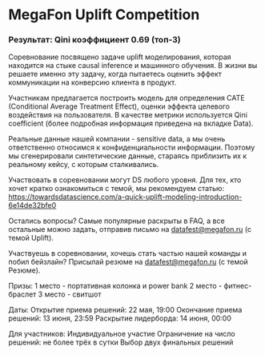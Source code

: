 # MegaFon Uplift Competition
### Результат: Qini коэффициент 0.69 (топ-3)

Соревнование посвящено задаче uplift моделирования, которая находится на стыке causal inference и машинного обучения. В жизни вы решаете именно эту задачу, когда пытаетесь оценить эффект коммуникации на конверсию клиента в продукт.

Участникам предлагается построить модель для определения CATE (Conditional Average Treatment Effect), оценки эффекта целевого воздействия на пользователя. В качестве метрики используется Qini coefficient (более подробная информация приведена на вкладке Data).

Реальные данные нашей компании - sensitive data, а мы очень ответственно относимся к конфиденциальности информации. Поэтому мы сгенерировали синтетические данные, стараясь приблизить их к реальному кейсу, с которым сталкивались.

Участвовать в соревновании могут DS любого уровня. Для тех, кто хочет кратко ознакомиться с темой, мы рекомендуем статью: https://towardsdatascience.com/a-quick-uplift-modeling-introduction-6e14de32bfe0

Остались вопросы? Самые популярные раскрыты в FAQ, а все остальные можно задать, отправив письмо на datafest@megafon.ru (с темой Uplift).

Участвуешь в соревновании, хочешь стать частью нашей команды и побил бейзлайн? Присылай резюме на datafest@megafon.ru (с темой Резюме). 

Призы:
1 место - портативная колонка и power bank
2 место - фитнес-браслет
3 место - свитшот

Даты:
Открытие приема решений: 22 мая, 19:00
Окончание приема решений: 13 июня, 23:59
Раскрытие лидерборда: 14 июня, 00:00

Для участников:
Индивидуальное участие
Ограничение на число решений: не более трёх в сутки
Выбор двух финальных решений
